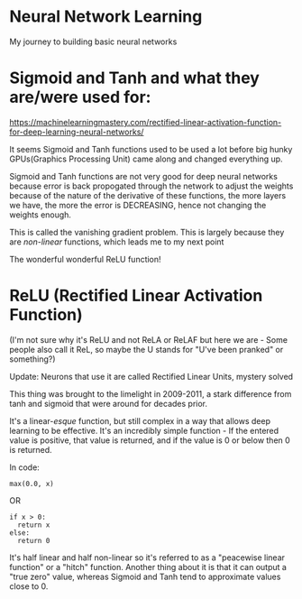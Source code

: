 # Neural Network Learning
My journey to building basic neural networks

# Sigmoid and Tanh and what they are/were used for:
https://machinelearningmastery.com/rectified-linear-activation-function-for-deep-learning-neural-networks/

It seems Sigmoid and Tanh functions used to be used a lot before big hunky GPUs(Graphics Processing Unit) came along and changed everything up.

Sigmoid and Tanh functions are not very good for deep neural networks because error is back propogated through the network to adjust the weights
because of the nature of the derivative of these functions, the more layers we have, the more the error is DECREASING, hence not changing the weights enough.

This is called the vanishing gradient problem. This is largely because they are *non-linear* functions, which leads me to my next point

The wonderful wonderful ReLU function!



# ReLU (Rectified Linear Activation Function)
(I'm not sure why it's ReLU and not ReLA or ReLAF but here we are - Some people also call it ReL, so maybe the U stands for "U've been pranked" or something?)

Update: Neurons that use it are called Rectified Linear Units, mystery solved

This thing was brought to the limelight in 2009-2011, a stark difference from tanh and sigmoid that were around for decades prior.

It's a linear-*esque* function, but still complex in a way that allows deep learning to be effective. It's an incredibly simple function - 
If the entered value is positive, that value is returned, and if the value is 0 or below then 0 is returned. 

In code:
```
max(0.0, x)
```
OR
```
if x > 0:
  return x
else:
  return 0
```
It's half linear and half non-linear so it's referred to as a "peacewise linear function" or a "hitch" function. Another thing about it is that it can output
a "true zero" value, whereas Sigmoid and Tanh tend to approximate values close to 0.
